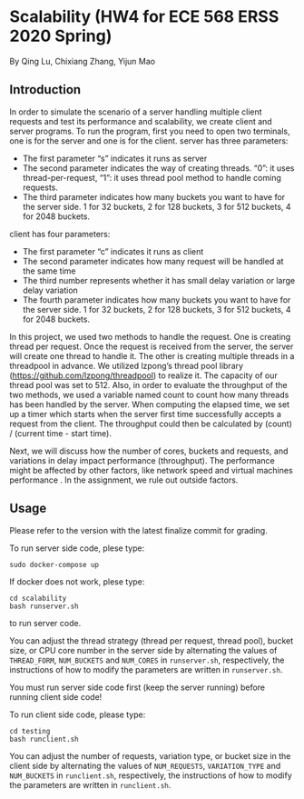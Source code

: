 # Scalability (HW4 for ECE 568 ERSS 2020 Spring)

By Qing Lu, Chixiang Zhang, Yijun Mao

## Introduction

In order to simulate the scenario of a server handling multiple client requests and test its performance and scalability, we create client and server programs. To run the program, first you need to open two terminals, one is for the server and one is for the client.
server has three parameters:

- The first parameter “s” indicates it runs as server
- The second parameter indicates the way of creating threads. “0”: it uses thread-per-request, “1”: it uses thread pool method to handle coming requests.
- The third parameter indicates how many buckets you want to have for the server side. 1 for 32 buckets, 2 for 128 buckets, 3 for 512 buckets, 4 for 2048 buckets.

client has four parameters:
- The first parameter “c” indicates it runs as client
- The second parameter indicates how many request will be handled at the same time
- The third number represents whether it has small delay variation or large delay variation
- The fourth parameter indicates how many buckets you want to have for the server side. 1 for 32 buckets, 2 for 128 buckets, 3 for 512 buckets, 4 for 2048 buckets.

In this project, we used two methods to handle the request. One is creating thread per request. Once the request is received from the server, the server will create one thread to handle it. The other is creating multiple threads in a threadpool in advance. We utilized lzpong’s thread pool library (https://github.com/lzpong/threadpool) to realize it. The capacity of our thread pool was set to 512. Also, in order to evaluate the throughput of the two methods, we used a variable named count to count how many threads has been handled by the server. When computing the elapsed time, we set up a timer which starts when the server first time successfully accepts a request from the client. The throughput could then be calculated by (count) / (current time - start time).

Next, we will discuss how the number of cores, buckets and requests, and variations in delay impact performance (throughput). The performance might be affected by other factors, like network speed and virtual machines performance . In the assignment, we rule out outside factors.

## Usage

Please refer to the version with the latest finalize commit for grading.

To run server side code, plese type:

```
sudo docker-compose up
```

If docker does not work, plese type:

```
cd scalability
bash runserver.sh
```

to run server code. 

You can adjust the thread strategy (thread per request, thread pool), bucket size, or CPU core number in the server side by alternating the values of ```THREAD_FORM```, ```NUM_BUCKETS``` and ```NUM_CORES``` in ```runserver.sh```, respectively, the instructions of how to modify the parameters are written in ```runserver.sh```.

<!-- `s` stands for running server side code.

`server_para2` stands for the thread strategy, whose value 0 means thread per request, and 1 means thread pool.

`server_para3` stands for the size of bucket, whose value 1 refers to 32 bucket size, 2 refers to 128 bucket size, 3 refers to 512 bucket size, and 4 refers to 2048 bucket size. -->

You must run server side code first (keep the server running) before running client side code!

To run client side code, please type:

```
cd testing
bash runclient.sh
```

You can adjust the number of requests, variation type, or bucket size in the client side by alternating the values of ```NUM_REQUESTS```, ```VARIATION_TYPE``` and ```NUM_BUCKETS``` in ```runclient.sh```, respectively, the instructions of how to modify the parameters are written in ```runclient.sh```.